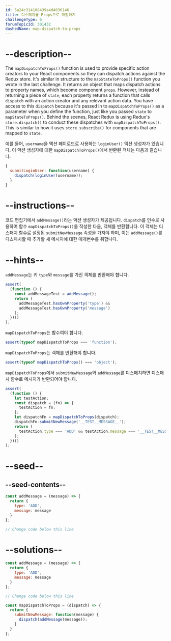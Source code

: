 ```yaml
---
id: 5a24c314108439a4d4036146
title: 디스패치를 Props으로 매핑하기
challengeType: 6
forumTopicId: 301432
dashedName: map-dispatch-to-props
---
```


# --description--

The `mapDispatchToProps()` function is used to provide specific action creators to your React components so they can dispatch actions against the Redux store. It's similar in structure to the `mapStateToProps()` function you wrote in the last challenge. It returns an object that maps dispatch actions to property names, which become component `props`. However, instead of returning a piece of `state`, each property returns a function that calls `dispatch` with an action creator and any relevant action data. You have access to this `dispatch` because it's passed in to `mapDispatchToProps()` as a parameter when you define the function, just like you passed `state` to `mapStateToProps()`. Behind the scenes, React Redux is using Redux's `store.dispatch()` to conduct these dispatches with `mapDispatchToProps()`. This is similar to how it uses `store.subscribe()` for components that are mapped to `state`.

예를 들어, `username`을 액션 페이로드로 사용하는 `loginUser()` 액션 생성자가 있습니다. 이 액션 생성자에 대한 `mapDispatchToProps()`에서 반환된 객체는 다음과 같습니다.

```jsx
{
  submitLoginUser: function(username) {
    dispatch(loginUser(username));
  }
}
```

# --instructions--

코드 편집기에서 `addMessage()`라는 액션 생성자가 제공됩니다. `dispatch`를 인수로 사용하여 함수 `mapDispatchToProps()`를 작성한 다음, 객체를 반환합니다. 이 객체는 디스패치 함수로 설정된 `submitNewMessage` 속성을 가져야 하며, 이는 `addMessage()`를 디스패치할 때 추가할 새 메시지에 대한 매개변수를 취합니다.

# --hints--

`addMessage`는 키 `type`와 `message`를 가진 객체를 반환해야 합니다.

```js
assert(
  (function () {
    const addMessageTest = addMessage();
    return (
      addMessageTest.hasOwnProperty('type') &&
      addMessageTest.hasOwnProperty('message')
    );
  })()
);
```

`mapDispatchToProps`는 함수여야 합니다.

```js
assert(typeof mapDispatchToProps === 'function');
```

`mapDispatchToProps`는 객체를 반환해야 합니다.

```js
assert(typeof mapDispatchToProps() === 'object');
```

`mapDispatchToProps`에서 `submitNewMessage`와 `addMessage`를 디스패치하면 디스패치 함수로 메시지가 반환되어야 합니다.

```js
assert(
  (function () {
    let testAction;
    const dispatch = (fn) => {
      testAction = fn;
    };
    let dispatchFn = mapDispatchToProps(dispatch);
    dispatchFn.submitNewMessage('__TEST__MESSAGE__');
    return (
      testAction.type === 'ADD' && testAction.message === '__TEST__MESSAGE__'
    );
  })()
);
```

# --seed--

## --seed-contents--

```jsx
const addMessage = (message) => {
  return {
    type: 'ADD',
    message: message
  }
};

// Change code below this line
```

# --solutions--

```jsx
const addMessage = (message) => {
  return {
    type: 'ADD',
    message: message
  }
};

// Change code below this line

const mapDispatchToProps = (dispatch) => {
  return {
    submitNewMessage: function(message) {
      dispatch(addMessage(message));
    }
  }
};
```
